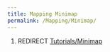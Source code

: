 ```yaml
---
title: Mapping Minimap
permalink: /Mapping/Minimap/
---
```


1.  REDIRECT [Tutorials/Minimap](Tutorials_Minimap "wikilink")
